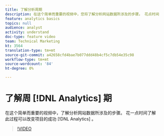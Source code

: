 ```yaml
---
title: 了解分析周期
description: 在这个简单而重要的视频中，您将了解分析网站数据所涉及的步骤。 花点时间了解此过程可以让Analytics项目的成功与众不同。
feature: analytics basics
topics: null
audience: analyst
activity: understand
doc-type: feature video
team: Technical Marketing
kt: 3564
translation-type: tm+mt
source-git-commit: a42658cfd4bae7b077ddd48b4cf5c7db54e35c98
workflow-type: tm+mt
source-wordcount: '84'
ht-degree: 0%

---
```



# 了解周 [!DNL Analytics] 期

在这个简单而重要的视频中，了解分析网站数据所涉及的步骤。 花一点时间了解此过程可以改变项目的成功 [!DNL Analytics] 。

>[!VIDEO](https://video.tv.adobe.com/v/28950/?quality=12)
